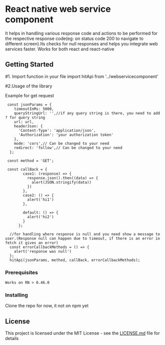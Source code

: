 # React native web service component

It helps in handling various response code and actions to be performed for the respective response code(eg: on status code 200 to navigate to different screen).Its checks for null responses and helps you integrate web services faster.
Works for both react and react-native

## Getting Started
#1. Import function in your file
   import hitApi from '../webservicecomponent'


#2.Usage of the library

  Example for get request


     const jsonParams = {
        timeoutInMs: 5000,
        queryStringUrl: '',//if any query string is there, you need to add ? for query string
        url: url,
        headerJson: {
          'Content-Type': 'application/json',
          'Authorization': 'your authorization token'
        },
        mode: 'cors',// Can be changed to your need
        redirect: 'follow',// Can be changed to your need
      };

     const method = 'GET';

     const callBack = {
            case1: (response) => {
              response.json().then((data) => {
                alert(JSON.stringify(data))
              })
            },
            case2: () => {
              alert('hi1')
            },

            default: () => {
              alert('hi2')
            }
          };

      //for handling where response is null and you need show a message to user.(Response null can happen due to timeout, if there is an error in fetch it gives an error)
      const errorCallbackMethods = () => {
        alert('response was null')
      };
      hitApi(jsonParams, method, callBack, errorCallbackMethods);




### Prerequisites
    Works on RN > 0.46.0


### Installing
   Clone the repo for now, it not on npm yet


## License

This project is licensed under the MIT License - see the [LICENSE.md](LICENSE.md) file for details

